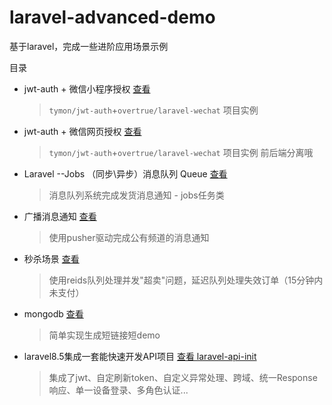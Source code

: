 # laravel-advanced-demo
基于laravel，完成一些进阶应用场景示例

目录
* jwt-auth + 微信小程序授权 [查看](https://github.com/lyne007/laravel-advanced-demo/tree/master/jwt-demo)
  > `tymon/jwt-auth`+`overtrue/laravel-wechat`  项目实例
* jwt-auth + 微信网页授权 [查看](https://github.com/lyne007/laravel-advanced-demo/tree/master/jwt-demo2)
  > `tymon/jwt-auth`+`overtrue/laravel-wechat`  项目实例
  > 前后端分离哦
* Laravel --Jobs （同步\异步）消息队列 Queue [查看](https://github.com/lyne007/laravel-advanced-demo/tree/master/queue-sendSMS-demo)
  > 消息队列系统完成发货消息通知 - jobs任务类
* 广播消息通知 [查看]()
  > 使用pusher驱动完成公有频道的消息通知
* 秒杀场景 [查看](https://github.com/lyne007/laravel-advanced-demo/tree/master/spike-demo)
  > 使用reids队列处理并发"超卖"问题，延迟队列处理失效订单（15分钟内未支付）
* mongodb [查看](https://github.com/lyne007/laravel-advanced-demo/tree/master/mongodb-demo)
  > 简单实现生成短链接短demo

* laravel8.5集成一套能快速开发API项目 [查看 laravel-api-init](https://github.com/lyne007/laravel_api_init)

  > 集成了jwt、自定刷新token、自定义异常处理、跨域、统一Response响应、单一设备登录、多角色认证...
